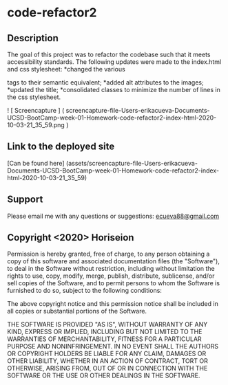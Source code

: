 # code-refactor2


## Description
The goal of this project was to refactor the codebase such that it meets accessibility standards. The following updates were made to the index.html and css stylesheet:
*changed the various <div> tags to their semantic equivalent;
*added alt attributes to the images;
*updated the title;
*consolidated classes to minimize the number of lines in the css stylesheet. 

! [ Screencapture ] ( screencapture-file-Users-erikacueva-Documents-UCSD-BootCamp-week-01-Homework-code-refactor2-index-html-2020-10-03-21_35_59.png )

## Link to the deployed site
[Can be found here] (assets/screencapture-file-Users-erikacueva-Documents-UCSD-BootCamp-week-01-Homework-code-refactor2-index-html-2020-10-03-21_35_59) 

## Support

Please email me with any questions or suggestions: ecueva88@gmail.com

## Copyright <2020> Horiseion

Permission is hereby granted, free of charge, to any person obtaining a copy of this software and associated documentation files (the "Software"), to deal in the Software without restriction, including without limitation the rights to use, copy, modify, merge, publish, distribute, sublicense, and/or sell copies of the Software, and to permit persons to whom the Software is furnished to do so, subject to the following conditions:

The above copyright notice and this permission notice shall be included in all copies or substantial portions of the Software.

THE SOFTWARE IS PROVIDED "AS IS", WITHOUT WARRANTY OF ANY KIND, EXPRESS OR IMPLIED, INCLUDING BUT NOT LIMITED TO THE WARRANTIES OF MERCHANTABILITY, FITNESS FOR A PARTICULAR PURPOSE AND NONINFRINGEMENT. IN NO EVENT SHALL THE AUTHORS OR COPYRIGHT HOLDERS BE LIABLE FOR ANY CLAIM, DAMAGES OR OTHER LIABILITY, WHETHER IN AN ACTION OF CONTRACT, TORT OR OTHERWISE, ARISING FROM, OUT OF OR IN CONNECTION WITH THE SOFTWARE OR THE USE OR OTHER DEALINGS IN THE SOFTWARE.

